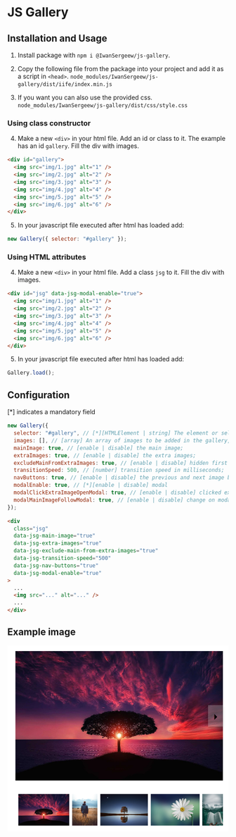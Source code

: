 # JS Gallery

## Installation and Usage

1. Install package with `npm i @IwanSergeew/js-gallery`.

2. Copy the following file from the package into your project and add it as a script in `<head>`.
   `node_modules/IwanSergeew/js-gallery/dist/iife/index.min.js`

3. If you want you can also use the provided css.
   `node_modules/IwanSergeew/js-gallery/dist/css/style.css`

### Using class constructor

4. Make a new `<div>` in your html file. Add an id or class to it. The example has an id `gallery`. Fill the div with images.

```html
<div id="gallery">
  <img src="img/1.jpg" alt="1" />
  <img src="img/2.jpg" alt="2" />
  <img src="img/3.jpg" alt="3" />
  <img src="img/4.jpg" alt="4" />
  <img src="img/5.jpg" alt="5" />
  <img src="img/6.jpg" alt="6" />
</div>
```

5. In your javascript file executed after html has loaded add:

```javascript
new Gallery({ selector: "#gallery" });
```

### Using HTML attributes

4. Make a new `<div>` in your html file. Add a class `jsg` to it. Fill the div with images.

```html
<div id="jsg" data-jsg-modal-enable="true">
  <img src="img/1.jpg" alt="1" />
  <img src="img/2.jpg" alt="2" />
  <img src="img/3.jpg" alt="3" />
  <img src="img/4.jpg" alt="4" />
  <img src="img/5.jpg" alt="5" />
  <img src="img/6.jpg" alt="6" />
</div>
```

5. In your javascript file executed after html has loaded add:

```javascript
Gallery.load();
```

## Configuration

[*] indicates a mandatory field

```javascript
new Gallery({
  selector: "#gallery", // [*][HTMLElement | string] The element or selector of the gallery images container;
  images: [], // [array] An array of images to be added in the gallery, can be used instead of adding them to the html;
  mainImage: true, // [enable | disable] the main image;
  extraImages: true, // [enable | disable] the extra images;
  excludeMainFromExtraImages: true, // [enable | disable] hidden first image from the extra images;
  transitionSpeed: 500, // [number] transition speed in milliseconds;
  navButtons: true, // [enable | disable] the previous and next image buttons;
  modalEnable: true, // [*][enable | disable] modal
  modalClickExtraImageOpenModal: true, // [enable | disable] clicked extra images open modal
  modalMainImageFollowModal: true, // [enable | disable] change on modal main image changes gallery main image
});
```

```html
<div
  class="jsg"
  data-jsg-main-image="true"
  data-jsg-extra-images="true"
  data-jsg-exclude-main-from-extra-images="true"
  data-jsg-transition-speed="500"
  data-jsg-nav-buttons="true"
  data-jsg-modal-enable="true"
>
  ...
  <img src="..." alt="..." />
  ...
</div>
```

## Example image

![Example image](https://github.com/IwanSergeew/js-gallery/blob/main/example/example.png)

